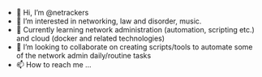 - 👋 Hi, I’m @netrackers
- 👀 I’m interested in networking, law and disorder, music.
- 🌱 Currently learning network administration (automation, scripting etc.) and cloud (docker and related technologies)
- 💞️ I’m looking to collaborate on creating scripts/tools to automate some of the network admin daily/routine tasks
- 📫 How to reach me ...

<!---
netrackers/netrackers is a ✨ special ✨ repository because its `README.md` (this file) appears on your GitHub profile.
You can click the Preview link to take a look at your changes.
--->
